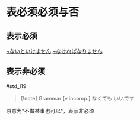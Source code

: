 # 表必须必须与否

## 表示必须

[~ないといけません](../ないと.md#不~就~)
[~なければなりません](../なければなりません.md)

## 表示非必须  

 #std_l19
> [!note] Grammar
> [v.incomp.] なくても いいです

原意为"不做某事也可以"，表示非必须
